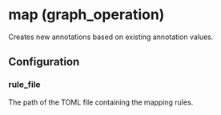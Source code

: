 # map (graph_operation)

Creates new annotations based on existing annotation values.

## Configuration

###  rule_file

The path of the TOML file containing the mapping rules.

